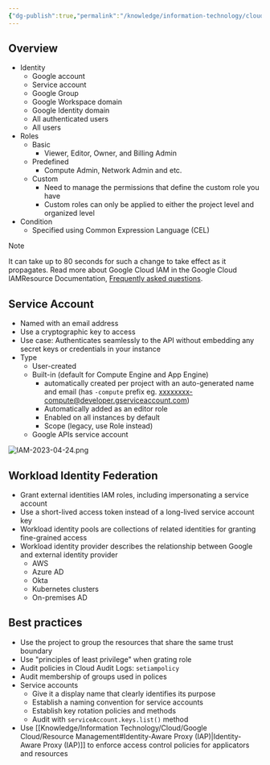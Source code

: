 ```yaml
---
{"dg-publish":true,"permalink":"/knowledge/information-technology/cloud/google-cloud/iam/","dgPassFrontmatter":true}
---
```


## Overview
- Identity
	- Google account
	- Service account
	- Google Group
	- Google Workspace domain
	- Google Identity domain
	- All authenticated users
	- All users
- Roles
	- Basic
		- Viewer, Editor, Owner, and Billing Admin
	- Predefined
		- Compute Admin, Network Admin and etc.
	- Custom
		- Need to manage the permissions that define the custom role you have
		- Custom roles can only be applied to either the project level and organized level
- Condition
	- Specified using Common Expression Language (CEL)

> [!Note]
> It can take up to 80 seconds for such a change to take effect as it propagates. Read more about Google Cloud IAM in the Google Cloud IAMResource Documentation, [Frequently asked questions](https://cloud.google.com/iam/docs/faq).
## Service Account
- Named with an email address
- Use a cryptographic key to access
- Use case: Authenticates seamlessly to the API without embedding any secret keys or credentials in your instance
- Type
	- User-created
	- Built-in (default for Compute Engine and App Engine)
		- automatically created per project with an auto-generated name and email (has `-compute` prefix eg. xxxxxxxx-compute@developer.gserviceaccount.com)
		- Automatically added as an editor role
		- Enabled on all instances by default
		- Scope (legacy, use Role instead)
	- Google APIs service account

![IAM-2023-04-24.png](/img/user/Attachments/IAM-2023-04-24.png)
## Workload Identity Federation
- Grant external identities IAM roles, including impersonating a service account
- Use a short-lived access token instead of a long-lived service account key
- Workload identity pools are collections of related identities for granting fine-grained access
- Workload identity provider describes the relationship between Google and external identity provider
	- AWS
	- Azure AD
	- Okta
	- Kubernetes clusters
	- On-premises AD
## Best practices
- Use the project to group the resources that share the same trust boundary
- Use "principles of least privilege" when grating role
- Audit policies in Cloud Audit Logs: `setiampolicy`
- Audit membership of groups used in polices
- Service accounts
	- Give it a display name that clearly identifies its purpose
	- Establish a naming convention for service accounts
	- Establish key rotation policies and methods
	- Audit with `serviceAccount.keys.list()` method
- Use [[Knowledge/Information Technology/Cloud/Google Cloud/Resource Management#Identity-Aware Proxy (IAP)\|Identity-Aware Proxy (IAP)]] to enforce access control policies for applicators and resources
